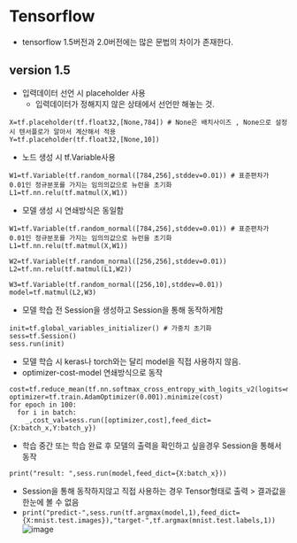 # Tensorflow
- tensorflow 1.5버전과 2.0버전에는 많은 문법의 차이가 존재한다.
## version 1.5
- 입력데이터 선언 시 placeholder 사용 
  - 입력데이터가 정해지지 않은 상태에서 선언만 해놓는 것.
```
X=tf.placeholder(tf.float32,[None,784]) # None은 배치사이즈 , None으로 설정시 텐서플로가 알아서 계산해서 적용
Y=tf.placeholder(tf.float32,[None,10])
```
- 노드 생성 시 tf.Variable사용 
```
W1=tf.Variable(tf.random_normal([784,256],stddev=0.01)) # 표준편차가 0.01인 정규분포를 가지는 임의의값으로 뉴런을 초기화
L1=tf.nn.relu(tf.matmul(X,W1))
```
- 모델 생성 시 연쇄방식은 동일함
```
W1=tf.Variable(tf.random_normal([784,256],stddev=0.01)) # 표준편차가 0.01인 정규분포를 가지는 임의의값으로 뉴런을 초기화
L1=tf.nn.relu(tf.matmul(X,W1))

W2=tf.Variable(tf.random_normal([256,256],stddev=0.01))
L2=tf.nn.relu(tf.matmul(L1,W2))

W3=tf.Variable(tf.random_normal([256,10],stddev=0.01))
model=tf.matmul(L2,W3)
```
- 모델 학습 전 Session을 생성하고 Session을 통해 동작하게함
```
init=tf.global_variables_initializer() # 가중치 초기화
sess=tf.Session()
sess.run(init)
```
- 모델 학습 시 keras나 torch와는 달리 model을 직접 사용하지 않음.
- optimizer-cost-model 연쇄방식으로 동작
```
cost=tf.reduce_mean(tf.nn.softmax_cross_entropy_with_logits_v2(logits=model,labels=Y))
optimizer=tf.train.AdamOptimizer(0.001).minimize(cost)
for epoch in 100:
  for i in batch:
    _,cost_val=sess.run([optimizer,cost],feed_dict={X:batch_x,Y:batch_y})
```
- 학습 중간 또는 학습 완료 후 모델의 출력을 확인하고 싶을경우 Session을 통해서 동작
```
print("result: ",sess.run(model,feed_dict={X:batch_x}))
```
- Session을 통해 동작하지않고 직접 사용하는 경우 Tensor형태로 출력 > 결과값을 한눈에 볼 수 없음 
- ```print("predict-",sess.run(tf.argmax(model,1),feed_dict={X:mnist.test.images}),"target-",tf.argmax(mnist.test.labels,1))``` \
![image](https://user-images.githubusercontent.com/70633080/126263666-0ea96684-b4e4-4a01-9531-af1fea5cc934.png)
